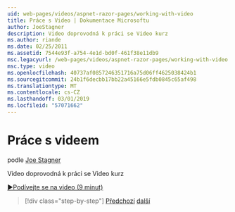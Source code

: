 ```yaml
---
uid: web-pages/videos/aspnet-razor-pages/working-with-video
title: Práce s Video | Dokumentace Microsoftu
author: JoeStagner
description: Video doprovodná k práci se Video kurz
ms.author: riande
ms.date: 02/25/2011
ms.assetid: 7544e93f-a754-4e1d-bd0f-461f38e11db9
msc.legacyurl: /web-pages/videos/aspnet-razor-pages/working-with-video
msc.type: video
ms.openlocfilehash: 40737af0857246351716a75d06ff4625038424b1
ms.sourcegitcommit: 24b1f6decbb17bb22a45166e5fdb0845c65af498
ms.translationtype: MT
ms.contentlocale: cs-CZ
ms.lasthandoff: 03/01/2019
ms.locfileid: "57071662"
---
```

<a name="working-with-video"></a>Práce s videem
====================
podle [Joe Stagner](https://github.com/JoeStagner)

Video doprovodná k práci se Video kurz

[&#9654;Podívejte se na video (9 minut)](https://channel9.msdn.com/Blogs/ASP-NET-Site-Videos/working-with-video)

> [!div class="step-by-step"]
> [Předchozí](working-with-images.md)
> [další](adding-email-to-your-web-site.md)
